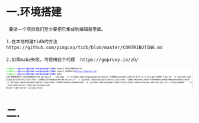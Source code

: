 # 一.环境搭建
    
     要读一个项目我们至少要把它集成到编辑器里面。
     
    1.在本地构建tidb的方法 https://github.com/pingcap/tidb/blob/master/CONTRIBUTING.md
    
    2.如果make失败，可使用这个代理  https://goproxy.io/zh/
    
![](tidb1-1.png)

# 二.
